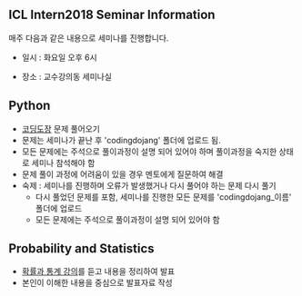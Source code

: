 ## ICL Intern2018 Seminar Information

매주 다음과 같은 내용으로 세미나를 진행합니다.

- 일시 : 화요일 오후 6시

- 장소 : 교수강의동 세미나실

## Python
- [코딩도장](http://codingdojang.com/) 문제 풀어오기
- 문제는 세미나가 끝난 후 'codingdojang' 폴더에 업로드 됨.
- 모든 문제에는 주석으로 풀이과정이 설명 되어 있어야 하며 풀이과정을 숙지한 상태로 세미나 참석해야 함
- 문제 풀이 과정에 어려움이 있을 경우 멘토에게 질문하여 해결
- 숙제 : 세미나를 진행하며 오류가 발생했거나 다시 풀어야 하는 문제 다시 풀기
  - 다시 풀었던 문제를 포함, 세미나를 진행한 모든 문제를 'codingdojang_이름' 폴더에 업로드
  - 모든 문제에는 주석으로 풀이과정이 설명 되어 있어야 함


## Probability and Statistics
- [확률과 통계 강의](http://www.kocw.net/home/search/kemView.do?kemId=1056974)를 듣고 내용을 정리하여 발표
- 본인이 이해한 내용을 중심으로 발표자료 작성
